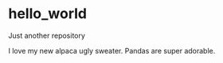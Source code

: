 # hello_world
Just another repository

I love my new alpaca ugly sweater.
Pandas are super adorable.
